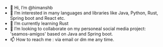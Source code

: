 - 👋 Hi, I’m @himanshb
- 👀 I’m interested in many languages and libraries like Java, Python, Rust, Spring boot and React etc.
- 🌱 I’m currently learning Rust
- 💞️ I’m looking to collaborate on my personeal social media project: 'seamos-amigos' based on Java and Spring boot.
- 📫 How to reach me : via email or dm me any time.

<!---
himanshb/himanshb is a ✨ special ✨ repository because its `README.md` (this file) appears on your GitHub profile.
You can click the Preview link to take a look at your changes.
--->
